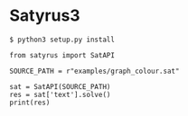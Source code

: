 # Satyrus3

`$ python3 setup.py install`
```
from satyrus import SatAPI

SOURCE_PATH = r"examples/graph_colour.sat"

sat = SatAPI(SOURCE_PATH)
res = sat['text'].solve()
print(res)
```